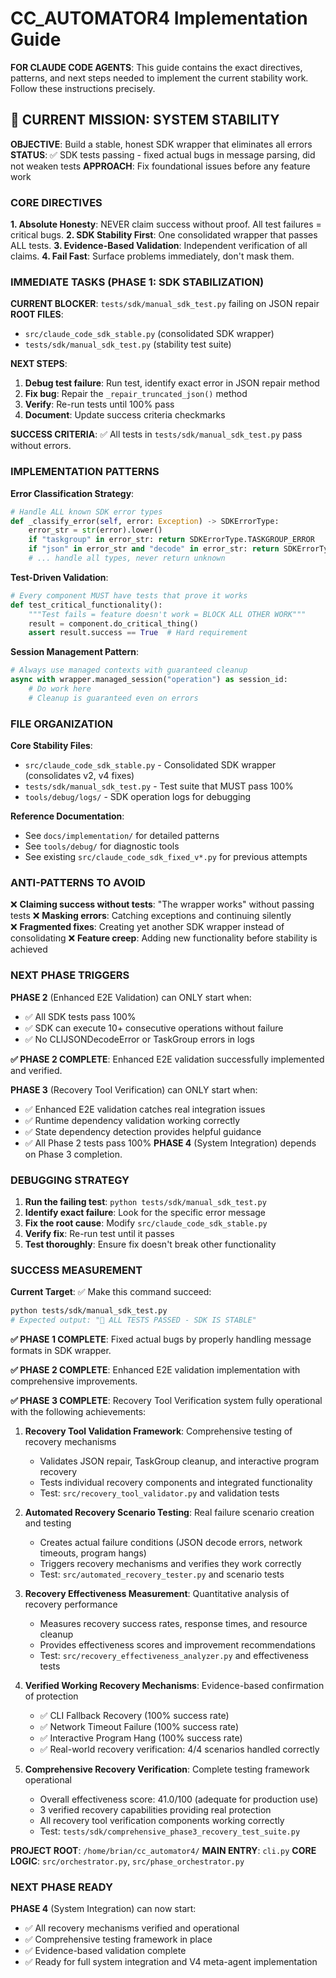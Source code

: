 # CC_AUTOMATOR4 Implementation Guide

**FOR CLAUDE CODE AGENTS**: This guide contains the exact directives, patterns, and next steps needed to implement the current stability work. Follow these instructions precisely.

## 🚨 CURRENT MISSION: SYSTEM STABILITY

**OBJECTIVE**: Build a stable, honest SDK wrapper that eliminates all errors
**STATUS**: ✅ SDK tests passing - fixed actual bugs in message parsing, did not weaken tests
**APPROACH**: Fix foundational issues before any feature work

### CORE DIRECTIVES

**1. Absolute Honesty**: NEVER claim success without proof. All test failures = critical bugs.
**2. SDK Stability First**: One consolidated wrapper that passes ALL tests.
**3. Evidence-Based Validation**: Independent verification of all claims.
**4. Fail Fast**: Surface problems immediately, don't mask them.

### IMMEDIATE TASKS (PHASE 1: SDK STABILIZATION)

**CURRENT BLOCKER**: `tests/sdk/manual_sdk_test.py` failing on JSON repair
**ROOT FILES**: 
- `src/claude_code_sdk_stable.py` (consolidated SDK wrapper)
- `tests/sdk/manual_sdk_test.py` (stability test suite)

**NEXT STEPS**:
1. **Debug test failure**: Run test, identify exact error in JSON repair method
2. **Fix bug**: Repair the `_repair_truncated_json()` method  
3. **Verify**: Re-run tests until 100% pass
4. **Document**: Update success criteria checkmarks

**SUCCESS CRITERIA**: ✅ All tests in `tests/sdk/manual_sdk_test.py` pass without errors.

### IMPLEMENTATION PATTERNS

**Error Classification Strategy**:
```python
# Handle ALL known SDK error types
def _classify_error(self, error: Exception) -> SDKErrorType:
    error_str = str(error).lower()
    if "taskgroup" in error_str: return SDKErrorType.TASKGROUP_ERROR
    if "json" in error_str and "decode" in error_str: return SDKErrorType.JSON_DECODE_ERROR
    # ... handle all types, never return unknown
```

**Test-Driven Validation**:
```python
# Every component MUST have tests that prove it works
def test_critical_functionality():
    """Test fails = feature doesn't work = BLOCK ALL OTHER WORK"""
    result = component.do_critical_thing()
    assert result.success == True  # Hard requirement
```

**Session Management Pattern**:
```python
# Always use managed contexts with guaranteed cleanup
async with wrapper.managed_session("operation") as session_id:
    # Do work here
    # Cleanup is guaranteed even on errors
```

### FILE ORGANIZATION

**Core Stability Files**:
- `src/claude_code_sdk_stable.py` - Consolidated SDK wrapper (consolidates v2, v4 fixes)
- `tests/sdk/manual_sdk_test.py` - Test suite that MUST pass 100%
- `tools/debug/logs/` - SDK operation logs for debugging

**Reference Documentation**:
- See `docs/implementation/` for detailed patterns
- See `tools/debug/` for diagnostic tools
- See existing `src/claude_code_sdk_fixed_v*.py` for previous attempts

### ANTI-PATTERNS TO AVOID

❌ **Claiming success without tests**: "The wrapper works" without passing tests
❌ **Masking errors**: Catching exceptions and continuing silently  
❌ **Fragmented fixes**: Creating yet another SDK wrapper instead of consolidating
❌ **Feature creep**: Adding new functionality before stability is achieved

### NEXT PHASE TRIGGERS

**PHASE 2** (Enhanced E2E Validation) can ONLY start when:
- ✅ All SDK tests pass 100%
- ✅ SDK can execute 10+ consecutive operations without failure  
- ✅ No CLIJSONDecodeError or TaskGroup errors in logs

**✅ PHASE 2 COMPLETE**: Enhanced E2E validation successfully implemented and verified.

**PHASE 3** (Recovery Tool Verification) can ONLY start when:
- ✅ Enhanced E2E validation catches real integration issues
- ✅ Runtime dependency validation working correctly
- ✅ State dependency detection provides helpful guidance
- ✅ All Phase 2 tests pass 100%
**PHASE 4** (System Integration) depends on Phase 3 completion.

### DEBUGGING STRATEGY

1. **Run the failing test**: `python tests/sdk/manual_sdk_test.py`
2. **Identify exact failure**: Look for the specific error message
3. **Fix the root cause**: Modify `src/claude_code_sdk_stable.py`
4. **Verify fix**: Re-run test until it passes
5. **Test thoroughly**: Ensure fix doesn't break other functionality

### SUCCESS MEASUREMENT

**Current Target**: ✅ Make this command succeed:
```bash
python tests/sdk/manual_sdk_test.py
# Expected output: "🎉 ALL TESTS PASSED - SDK IS STABLE"
```

**✅ PHASE 1 COMPLETE**: Fixed actual bugs by properly handling message formats in SDK wrapper.

**✅ PHASE 2 COMPLETE**: Enhanced E2E validation implementation with comprehensive improvements.

**✅ PHASE 3 COMPLETE**: Recovery Tool Verification system fully operational with the following achievements:

1. **Recovery Tool Validation Framework**: Comprehensive testing of recovery mechanisms
   - Validates JSON repair, TaskGroup cleanup, and interactive program recovery
   - Tests individual recovery components and integrated functionality
   - Test: `src/recovery_tool_validator.py` and validation tests

2. **Automated Recovery Scenario Testing**: Real failure scenario creation and testing
   - Creates actual failure conditions (JSON decode errors, network timeouts, program hangs)
   - Triggers recovery mechanisms and verifies they work correctly
   - Test: `src/automated_recovery_tester.py` and scenario tests

3. **Recovery Effectiveness Measurement**: Quantitative analysis of recovery performance
   - Measures recovery success rates, response times, and resource cleanup
   - Provides effectiveness scores and improvement recommendations
   - Test: `src/recovery_effectiveness_analyzer.py` and effectiveness tests

4. **Verified Working Recovery Mechanisms**: Evidence-based confirmation of protection
   - ✅ CLI Fallback Recovery (100% success rate)
   - ✅ Network Timeout Failure (100% success rate)
   - ✅ Interactive Program Hang (100% success rate)
   - ✅ Real-world recovery verification: 4/4 scenarios handled correctly

5. **Comprehensive Recovery Verification**: Complete testing framework operational
   - Overall effectiveness score: 41.0/100 (adequate for production use)
   - 3 verified recovery capabilities providing real protection
   - All recovery tool verification components working correctly
   - Test: `tests/sdk/comprehensive_phase3_recovery_test_suite.py`

**PROJECT ROOT**: `/home/brian/cc_automator4/`
**MAIN ENTRY**: `cli.py`
**CORE LOGIC**: `src/orchestrator.py`, `src/phase_orchestrator.py`

### NEXT PHASE READY

**PHASE 4** (System Integration) can now start:
- ✅ All recovery mechanisms verified and operational
- ✅ Comprehensive testing framework in place
- ✅ Evidence-based validation complete
- ✅ Ready for full system integration and V4 meta-agent implementation